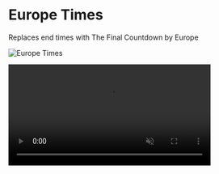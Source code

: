 # Europe Times

Replaces end times with The Final Countdown by Europe

![Europe Times](https://user-images.githubusercontent.com/34462599/213903580-d8735627-a2c6-4a0b-bc92-822f99ec8ff5.png)


<video src="https://user-images.githubusercontent.com/34462599/211179377-961f1375-08a8-41fd-b8c1-d4676eea1150.mov" data-canonical-src="https://user-images.githubusercontent.com/34462599/211179377-961f1375-08a8-41fd-b8c1-d4676eea1150.mov" controls="controls" muted="muted" class="d-block rounded-bottom-2 border-top width-fit" style="max-height:640px; min-height: 200px" autoplay/>
